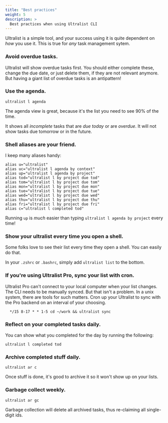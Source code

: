```yaml
---
title: "Best practices"
weight: 5
description: >
  Best practices when using Ultralist CLI
---
```


Ultralist is a simple tool, and your success using it is quite dependent on _how_ you use it.  This is true for _any_ task management sytem.

### Avoid overdue tasks.

Ultralist will show overdue tasks first.  You should either complete these, change the due date, or just delete them, if they are not relevant anymore.  But having a giant list of overdue tasks is an antipattern!

### Use the agenda.

```shell
ultralist l agenda
```

The agenda view is great, because it's the list you need to see 90% of the time.

It shows all _incomplete_ tasks that are _due today_ or are _overdue_.  It will not show tasks due tomorrow or in the future.

### Shell aliases are your friend.

I keep many aliases handy:

```shell
alias u="ultralist"
alias uc="ultralist l agenda by context"
alias up="ultralist l agenda by project"
alias tod="ultralist l by project due tod"
alias tom="ultralist l by project due tom"
alias mon="ultralist l by project due mon"
alias tue="ultralist l by project due tue"
alias wed="ultralist l by project due wed"
alias thu="ultralist l by project due thu"
alias fri="ultralist l by project due fri"
alias c="ultralist l completed tod"
```

Running `up` is _much_ easier than typing `ultralist l agenda by project` every time!


### Show your ultralist every time you open a shell.

Some folks love to see their list every time they open a shell.  You can easily do that.

In your `.zshrc` or `.bashrc`, simply add `ultralist list` to the bottom.

### If you're using Ultralist Pro, sync your list with cron.

Ultralist Pro can't connect to your local computer when your list changes.  The CLI needs to be manually synced.  But that isn't a problem.  In a unix system, there are tools for such matters.  Cron up your Ultralist to sync with the Pro backend on an interval of your choosing.

```cron
  */15 8-17 * * 1-5 cd ~/work && ultralist sync
```

### Reflect on your completed tasks daily.

You can show what you completed for the day by running the following:

```
ultralist l completed tod
```

### Archive completed stuff daily.

```
ultralist ar c
```

Once stuff is done, it's good to archive it so it won't show up on your lists.

### Garbage collect weekly.

```
ultralist ar gc
```

Garbage collection will delete all archived tasks, thus re-claiming all single-digit ids.
